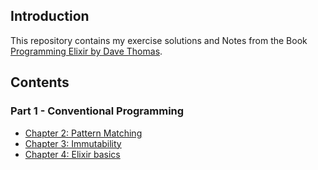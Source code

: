 ## Introduction

This repository contains my exercise solutions and Notes from the Book [Programming Elixir by Dave Thomas](https://amzn.to/4cWvfFY).

## Contents

### Part 1 - Conventional Programming
- [Chapter 2: Pattern Matching](./pattern_matching.md)
- [Chapter 3: Immutability](./immutability.md)
- [Chapter 4: Elixir basics](./elixir_basics.md)
